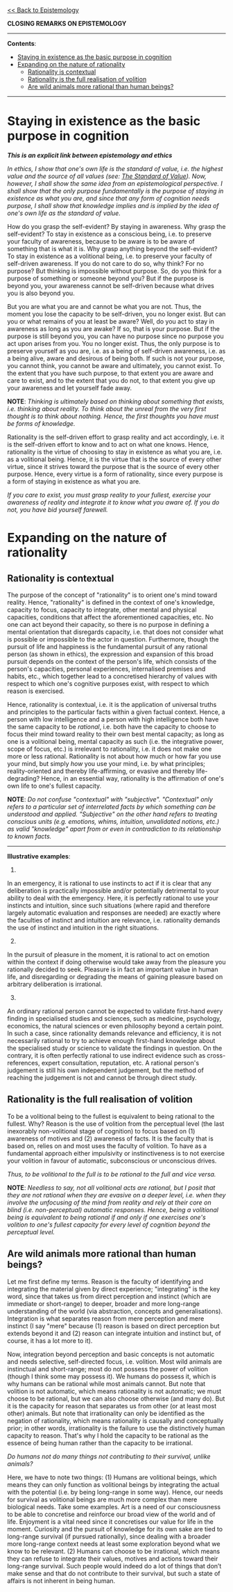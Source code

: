 [<< Back to Epistemology](https://pranigopu.github.io/philosophy/epistemology)

**CLOSING REMARKS ON EPISTEMOLOGY**

---

**Contents**:

- [Staying in existence as the basic purpose in cognition](#staying-in-existence-as-the-basic-purpose-in-cognition)
- [Expanding on the nature of rationality](#expanding-on-the-nature-of-rationality)
  - [Rationality is contextual](#rationality-is-contextual)
  - [Rationality is the full realisation of volition](#rationality-is-the-full-realisation-of-volition)
  - [Are wild animals more rational than human beings?](#are-wild-animals-more-rational-than-human-beings)

---

# Staying in existence as the basic purpose in cognition
**_This is an explicit link between epistemology and ethics_**

_In ethics, I show that one's own life is the standard of value, i.e. the highest value and the source of all values (see: [The Standard of Value](https://pranigopu.github.io/philosophy/ethics/1-standard-of-value.html)). Now, however, I shall show the same idea from an epistemological perspective. I shall show that the only purpose fundamentally is the purpose of staying in existence as what you are, and since that any form of cognition needs purpose, I shall show that knowledge implies and is implied by the idea of one's own life as the standard of value._

How do you grasp the self-evident? By staying in awareness. Why grasp the self-evident? To stay in existence as a conscious being, i.e. to preserve your faculty of awareness, because to be aware is to be aware of something that is what it is. Why grasp anything beyond the self-evident? To stay in existence as a volitional being, i.e. to preserve your faculty of self-driven awareness. If you do not care to do so, why think? For no purpose? But thinking is impossible without purpose. So, do you think for a purpose of something or someone beyond you? But if the purpose is beyond you, your awareness cannot be self-driven because what drives you is also beyond you.

But you are what you are and cannot be what you are not. Thus, the moment you lose the capacity to be self-driven, you no longer exist. But can you or what remains of you at least be aware? Well, do you act to stay in awareness as long as you are awake? If so, that is your purpose. But if the purpose is still beyond you, you can have no purpose since no purpose you act upon arises from you. You no longer exist. Thus, the only purpose is to preserve yourself as you are, i.e. as a being of self-driven awareness, i.e. as a being alive, aware and desirous of being both. If such is not your purpose, you cannot think, you cannot be aware and ultimately, you cannot exist. To the extent that you have such purpose, to that extent you are aware and care to exist, and to the extent that you do not, to that extent you give up your awareness and let yourself fade away.

**NOTE**: _Thinking is ultimately based on thinking about something that exists, i.e. thinking about reality. To think about the unreal from the very first thought is to think about nothing. Hence, the first thoughts you have must be forms of knowledge._

Rationality is the self-driven effort to grasp reality and act accordingly, i.e. it is the self-driven effort to know and to act on what one knows. Hence, rationality is the virtue of choosing to stay in existence as what you are, i.e. as a volitional being. Hence, it is the virtue that is the source of every other virtue, since it strives toward the purpose that is the source of every other purpose. Hence, every virtue is a form of rationality, since every purpose is a form of staying in existence as what you are.

_If you care to exist, you must grasp reality to your fullest, exercise your awareness of reality and integrate it to know what you aware of. If you do not, you have bid yourself farewell._

# Expanding on the nature of rationality
## Rationality is contextual
The purpose of the concept of "rationality" is to orient one's mind toward reality. Hence, "rationality" is defined in the context of one's knowledge, capacity to focus, capacity to integrate, other mental and physical capacities, conditions that affect the aforementioned capacities, etc. No one can act beyond their capacity, so there is no purpose in defining a mental orientation that disregards capacity, i.e. that does not consider what is possible or impossible to the actor in question. Furthermore, though the pursuit of life and happiness is the fundamental pursuit of any rational person (as shown in ethics), the expression and expansion of this broad pursuit depends on the context of the person's life, which consists of the person's capacities, personal experiences, internalised premises and habits, etc., which together lead to a concretised hierarchy of values with respect to which one's cognitive purposes exist, with respect to which reason is exercised.

Hence, rationality is contextual, i.e. it is the application of universal truths and principles to the particular facts within a given factual context. Hence, a person with low intelligence and a person with high intelligence both have the same capacity to be _rational_, i.e. both have the capacity to choose to focus their mind toward reality to their own best mental capacity; as long as one is a volitional being, mental capacity as such (i.e. the integrative power, scope of focus, etc.) is irrelevant to rationality, i.e. it does not make one more or less rational. Rationality is not about how much or how far you use your mind, but simply _how_ you use your mind, i.e. by what principles; reality-oriented and thereby life-affirming, or evasive and thereby life-degrading? Hence, in an essential way, rationality is the affirmation of one's own life to one's fullest capacity.

**NOTE**: _Do not confuse "contextual" with "subjective". "Contextual" only refers to a particular set of interrelated facts by which something can be understood and applied. "Subjective" on the other hand refers to treating conscious units (e.g. emotions, whims, intuition, unvalidated notions, etc.) as valid "knowledge" apart from or even in contradiction to its relationship to known facts._

---

**Illustrative examples**:

1.

In an emergency, it is rational to use instincts to act if it is clear that any deliberation is practically impossible and/or potentially detrimental to your ability to deal with the emergency. Here, it is perfectly rational to use your instincts and intuition, since such situations (where rapid and therefore largely automatic evaluation and responses are needed) are exactly where the faculties of instinct and intuition are relevance, i.e. rationality demands the use of instinct and intuition in the right situations.

2.

In the pursuit of pleasure in the moment, it is rational to act on emotion within the context if doing otherwise would take away from the pleasure you rationally decided to seek. Pleasure is in fact an important value in human life, and disregarding or degrading the means of gaining pleasure based on arbitrary deliberation is irrational.

3.

An ordinary rational person cannot be expected to validate first-hand every finding in specialised studies and sciences, such as medicine, psychology, economics, the natural sciences or even philosophy beyond a certain point. In such a case, since rationality demands relevance and efficiency, it is not necessarily rational to try to achieve enough first-hand knowledge about the specialised study or science to validate the findings in question. On the contrary, it is often perfectly rational to use indirect evidence such as cross-references, expert consultation, reputation, etc. A rational person's judgement is still his own independent judgement, but the method of reaching the judgement is not and cannot be through direct study.

## Rationality is the full realisation of volition
To be a volitional being to the fullest is equivalent to being rational to the fullest. Why? Reason is the use of volition from the perceptual level (the last inexorably non-volitional stage of cognition) to focus based on (1) awareness of motives and (2) awareness of facts. It is the faculty that is based on, relies on and most uses the faculty of volition. To have as a fundamental approach either impulsivity or instinctiveness is to not exercise your volition in favour of automatic, subconscious or unconscious drives.

_Thus, to be volitional to the full is to be rational to the full and vice versa._

**NOTE**: _Needless to say, not all volitional acts are rational, but I posit that they are not rational when they are evasive on a deeper level, i.e. when they involve the unfocusing of the mind from reality and rely at their core on blind (i.e. non-perceptual) automatic responses. Hence, being a volitional being is equivalent to being rational if and only if one exercises one's volition to one's fullest capacity for every level of cognition beyond the perceptual level._

## Are wild animals more rational than human beings?
Let me first define my terms. Reason is the faculty of identifying and integrating the material given by direct experience; "integrating" is the key word, since that takes us from direct perception and instinct (which are immediate or short-range) to deeper, broader and more long-range understanding of the world (via abstraction, concepts and generalisations). Integration is what separates reason from mere perception and mere instinct (I say "mere" because (1) reason is based on direct perception but extends beyond it and (2) reason can integrate intuition and instinct but, of course, it has a lot more to it).

Now, integration beyond perception and basic concepts is not automatic and needs selective, self-directed focus, i.e. volition. Most wild animals are instinctual and short-range; most do not possess the power of volition (though I think some may possess it). We humans do possess it, which is why humans can be rational while most animals cannot. But note that volition is not automatic, which means rationality is not automatic; we must choose to be rational, but we can also choose otherwise (and many do). But it is the capacity for reason that separates us from other (or at least most other) animals. But note that irrationality can only be identified as the negation of rationality, which means rationality is causally and conceptually prior; in other words, irrationality is the failure to use the distinctively human capacity to reason. That's why I hold the capacity to be rational as the essence of being human rather than the capacity to be irrational.

_Do humans not do many things not contributing to their survival, unlike animals?_

Here, we have to note two things: (1) Humans are volitional beings, which means they can only function as volitional beings by integrating the actual with the potential (i.e. by being long-range in some way). Hence, our needs for survival as volitional beings are much more complex than mere biological needs. Take some examples. Art is a need of our consciousness to be able to concretise and reinforce our broad view of the world and of life. Enjoyment is a vital need since it concretises our value for life in the moment. Curiosity and the pursuit of knowledge for its own sake are tied to long-range survival (if pursued rationally), since dealing with a broader more long-range context needs at least some exploration beyond what we know to be relevant. (2) Humans can choose to be irrational, which means they can refuse to integrate their values, motives and actions toward their long-range survival. Such people would indeed do a lot of things that don’t make sense and that do not contribute to their survival, but such a state of affairs is not inherent in being human.